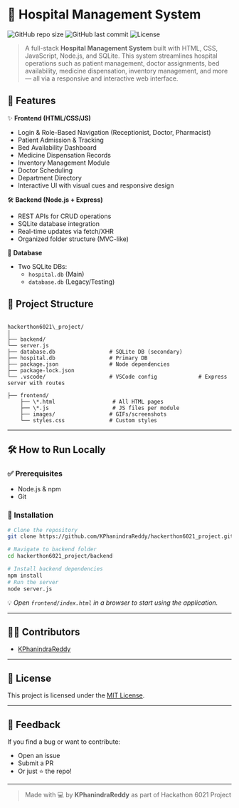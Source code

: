 # 🏥 Hospital Management System

![GitHub repo size](https://img.shields.io/github/repo-size/KPhanindraReddy/hackerthon6021_project)
![GitHub last commit](https://img.shields.io/github/last-commit/KPhanindraReddy/hackerthon6021_project)
![License](https://img.shields.io/github/license/KPhanindraReddy/hackerthon6021_project)

> A full-stack **Hospital Management System** built with HTML, CSS, JavaScript, Node.js, and SQLite. This system streamlines hospital operations such as patient management, doctor assignments, bed availability, medicine dispensation, inventory management, and more — all via a responsive and interactive web interface.

## 🎯 Features

✨ **Frontend (HTML/CSS/JS)**
- Login & Role-Based Navigation (Receptionist, Doctor, Pharmacist)
- Patient Admission & Tracking
- Bed Availability Dashboard
- Medicine Dispensation Records
- Inventory Management Module
- Doctor Scheduling
- Department Directory
- Interactive UI with visual cues and responsive design

🛠 **Backend (Node.js + Express)**
- REST APIs for CRUD operations
- SQLite database integration
- Real-time updates via fetch/XHR
- Organized folder structure (MVC-like)

📁 **Database**
- Two SQLite DBs:
  - `hospital.db` (Main)
  - `database.db` (Legacy/Testing)

## 📂 Project Structure

```

hackerthon6021\_project/
│
├── backend/
└── server.js
├── database.db                 # SQLite DB (secondary)
├── hospital.db                 # Primary DB
├── package.json                # Node dependencies
├── package-lock.json
└── .vscode/                    # VSCode config             # Express server with routes

├── frontend/
    ├── \*.html                  # All HTML pages
    ├── \*.js                    # JS files per module
    ├── images/                 # GIFs/screenshots
    └── styles.css              # Custom styles

````

---

## 🛠️ How to Run Locally

### ✅ Prerequisites
- Node.js & npm
- Git

### 🔧 Installation

```bash
# Clone the repository
git clone https://github.com/KPhanindraReddy/hackerthon6021_project.git

# Navigate to backend folder
cd hackerthon6021_project/backend

# Install backend dependencies
npm install
# Run the server
node server.js
````

💡 *Open `frontend/index.html` in a browser to start using the application.*

---

## 🧑‍💻 Contributors

* [KPhanindraReddy](https://github.com/KPhanindraReddy)

---

## 📝 License

This project is licensed under the [MIT License](LICENSE).

---

## 📣 Feedback

If you find a bug or want to contribute:

* Open an issue
* Submit a PR
* Or just ⭐ the repo!

---

> Made with 💻 by **KPhanindraReddy** as part of Hackathon 6021 Project

